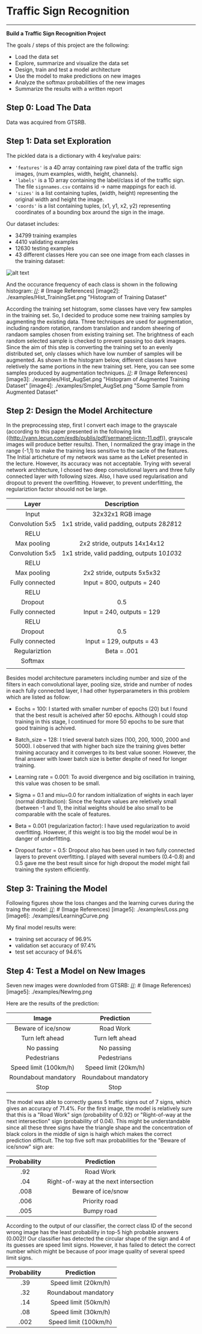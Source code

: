 # **Traffic Sign Recognition** 

---

**Build a Traffic Sign Recognition Project**

The goals / steps of this project are the following:
* Load the data set 
* Explore, summarize and visualize the data set
* Design, train and test a model architecture
* Use the model to make predictions on new images
* Analyze the softmax probabilities of the new images
* Summarize the results with a written report

## Step 0: Load The Data
Data was acquired from GTSRB. 


## Step 1: Data set Exploration
The pickled data is a dictionary with 4 key/value pairs:
- `'features'` is a 4D array containing raw pixel data of the traffic sign images, (num examples, width, height, channels).
- `'labels'` is a 1D array containing the label/class id of the traffic sign. The file `signnames.csv` contains id -> name mappings for each id.
- `'sizes'` is a list containing tuples, (width, height) representing the original width and height the image.
- `'coords'` is a list containing tuples, (x1, y1, x2, y2) representing coordinates of a bounding box around the sign in the image. 

Our dataset includes: 
- 34799 training examples
- 4410 validating examples
- 12630 testing examples
- 43 different classes
 Here you can see one image from each classes in the training dataset:

[//]: # (Image References)
[image1]: ./examples/TrainingSet.png "Visualization"
![alt text](./examples/TrainingSet.png)

And the occurance frequency of each class is shown in the following histogram: 
[//]: # (Image References)
[image2]: ./examples/Hist_TrainingSet.png "Histogram of Training Dataset"

According the training set histogram, some classes have very few samples in the training set. So, I decided to produce some new training samples by augmenting the existing data. Three techniques are used for augmentation, including random rotation, random translation and random sheering of randaom samples chosen from existing training set. The brightness of each random selected sample is checked to prevent passing too dark images. Since the aim of this step is converting the training set to an evenly distributed set, only classes which have low number of samples will be augmented. As shown in the histogram below, different classes have reletively the same portions in the new training set. Here, you can see some samples produced by augmentation techniques.
[//]: # (Image References)
[image3]: ./examples/Hist_AugSet.png "Histogram of Augmented Training Dataset"
[image4]: ./examples/Smplet_AugSet.png "Some Sample from Augmented Dataset"


## Step 2: Design the Model Architecture
In the preprocessing step, first I convert each image to the grayscale (according to this paper presented in the following link ((http://yann.lecun.com/exdb/publis/pdf/sermanet-ijcnn-11.pdf)), grayscale images will produce better results). Then, I normalized the gray image in the range (-1,1) to make the training less sensitive to the sacle of the features. 
The Initial articheture of my network was same as the LeNet presented in the lecture. However, its accuracy was not acceptable. Trying with several network architecture, I chosed two deep convolutional layers and three fully connected layer with following sizes. 
Also, I have used regularisation and dropout to prevent the overfitting. However, to prevent underfitting, the regulariztion factor shouold not be large.

| Layer         		|     Description	        					| 
|:---------------------:|:---------------------------------------------:| 
| Input         		| 32x32x1 RGB image   							| 
| Convolution 5x5     	| 1x1 stride, valid padding, outputs 28*28*12 	|
| RELU					|												|
| Max pooling	      	| 2x2 stride,  outputs 14x14x12 				|
| Convolution 5x5	    | 1x1 stride, valid padding, outputs 10*10*32 	|
| RELU					|												|
| Max pooling	      	| 2x2 stride,  outputs 5x5x32 					|
| Fully connected		| Input = 800, outputs = 240 					|
| RELU					| 			 									|
| Dropout				| 0.5											|
| Fully connected		| Input = 240, outputs = 129 					|
| RELU					| 			 									|
| Dropout				| 0.5											|
| Fully connected		| Input = 129, outputs = 43 					|
| Regulariztion 		| Beta = .001 									|
| Softmax 				| 			 									|
|						|												|
 
Besides model architecture parameters including number and size of the filters in each convolutional layer, pooling size, stride and number of nodes in each fully connected layer, I had other hyperparameters in this problem which are listed as follow: 
* Eochs = 100: I started with smaller number of epochs (20) but I found that the best result is acheived after 50 epochs. Although I could stop training in this stage, I continued for more 50 epochs to be sure that good training is achived.

* Batch_size = 128: I tried several batch sizes (100, 200, 1000, 2000 and 5000). I observed that with higher bach size the training gives better training accuracy and it converges to its best value sooner. However, the final answer with lower batch size is better despite of need for longer training. 

* Learning rate = 0.001: To avoid divergence and big oscillation in training, this value was chosen to be small. 

* Sigma = 0.1 and miu=0.0 for random initialization of wights in each layer (normal distribution): Since the feature values are reletively small (between -1 and 1), the initial weights should be also small to be comparable with the scale of features.

* Beta = 0.001 (regularization factor): I have used regularization to avoid overfitting. However, if this weight is too big the model woul be in danger of underfitting. 

* Dropout factor = 0.5: Dropout also has been used in two fully connected layers to prevent overfitting. I played with several numbers (0.4-0.8) and 0.5 gave me the best result since for high dropout the model might fail training the system efficiently. 

 
 ## Step 3: Training the Model
Following figures show the loss changes and the learning curves during the traing the model:
[//]: # (Image References)
[image5]: ./examples/Loss.png 
[image6]: ./examples/LearningCurve.png 

My final model results were:
* training set accuracy of 96.9%
* validation set accuracy of 97.4%
* test set accuracy of 94.6%

## Step 4: Test a Model on New Images
Seven new images were downloded from GTSRB:
[//]: # (Image References)
[image5]: ./examples/NewImg.png 

Here are the results of the prediction:

| Image			        |     Prediction	        					| 
|:---------------------:|:---------------------------------------------:| 
| Beware of ice/snow	| Road Work    									| 
| Turn left ahead    	| Turn left ahead								|
| No passing			| No passing									|
| Pedestrians	   		| Pedestrians					 				|
| Speed limit (100km/h)	| Speed limit (20km/h) 							|
| Roundabout mandatory  | Roundabout mandatory			 				|
| Stop					| Stop 				 							|

The model was able to correctly guess 5 traffic signs out of 7 signs, which gives an accuracy of 71.4%. 
For the first image, the model is relatively sure that this is a "Road Work"  sign (probability of 0.92) or "Right-of-way at the next intersection" sign (probability of 0.04). This might be understandable since all these three signs have the triangle shape and the concentration of black colors in the middle of sign is haigh which makes the correct prediction difficult. The top five soft max probabilities for the "Beware of ice/snow" sign are:

| Probability         	|     Prediction	        					| 
|:---------------------:|:---------------------------------------------:| 
| .92         			| Road Work   									| 
| .04     				| Right-of-way at the next intersection			|
| .008					| Beware of ice/snow							|
| .006	      			| Priority road					 				|
| .005				    | Bumpy road	     							|

According to the output of our classifier, the correct class ID of the second wrong image has the least probability in top-5 high probable answers (0.002)! Our classifier has detected the circular shape of the sign and 4 of its guesses are speed limit signs. However, it has failed to detect the correct number which might be because of poor image quality of several speed limit signs.   

| Probability         	|     Prediction	        					| 
|:---------------------:|:---------------------------------------------:| 
| .39    	  			| Speed limit (20km/h)							| 
| .32 		 			| Roundabout mandatory							|
| .14			 		| Speed limit (50km/h)							|
| .08    			 	| Speed limit (30km/h)			 				|
| .002 			     	| Speed limit (100km/h)	     					|
